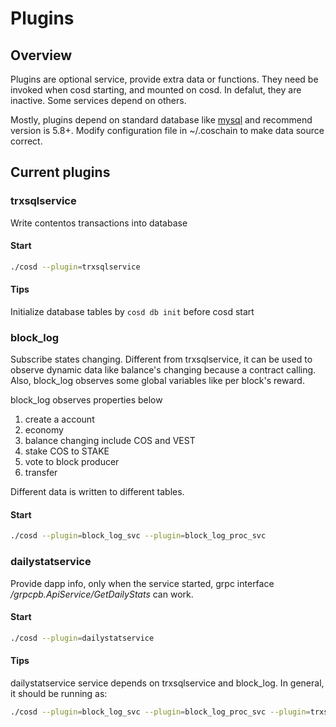 # Plugins

## Overview

Plugins are optional service, provide extra data or functions. They need be invoked when cosd starting, and mounted on cosd. In defalut, they are inactive. Some services depend on others.

Mostly, plugins depend on standard database like [mysql](https://www.mysql.com/) and recommend version is 5.8+. Modify configuration file in ~/.coschain to make data source correct.

## Current plugins

### trxsqlservice

Write contentos transactions into database

#### Start

```bash
./cosd --plugin=trxsqlservice
```

#### Tips

Initialize database tables by `cosd db init` before cosd start

### block_log

Subscribe states changing. Different from trxsqlservice, it can be used to observe dynamic data like balance's changing because a contract calling. Also, block_log observes some global variables like per block's reward.

block_log observes properties below

1. create a account
2. economy
3. balance changing include COS and VEST
4. stake COS to STAKE
5. vote to block producer
6. transfer

Different data is written to different tables.

#### Start

```bash
./cosd --plugin=block_log_svc --plugin=block_log_proc_svc
```

### dailystatservice

Provide dapp info, only when the service started, grpc interface */grpcpb.ApiService/GetDailyStats* can work.

#### Start

```bash
./cosd --plugin=dailystatservice
```

#### Tips

dailystatservice service depends on trxsqlservice and block_log. In general, it should be running as:

```bash
./cosd --plugin=block_log_svc --plugin=block_log_proc_svc --plugin=trxsqlservice --plugin=dailystatservice
```